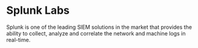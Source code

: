 # Splunk Labs

Splunk is one of the leading SIEM solutions in the market that provides the ability to collect, analyze and correlate the network and machine logs in real-time. 
